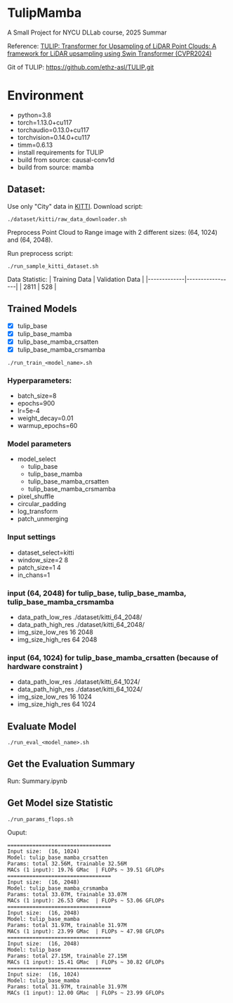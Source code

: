 # TulipMamba
A Small Project for NYCU DLLab course, 2025 Summar

Reference: [TULIP: Transformer for Upsampling of LiDAR Point Clouds: A framework for LiDAR upsampling using Swin Transformer \(CVPR2024\)](https://arxiv.org/abs/2312.06733)

Git of TULIP: https://github.com/ethz-asl/TULIP.git

# Environment
- python=3.8
- torch=1.13.0+cu117
- torchaudio=0.13.0+cu117
- torchvision=0.14.0+cu117
- timm=0.6.13
- install requirements for TULIP
- build from source: causal-conv1d
- build from source: mamba

## Dataset:
Use only "City" data in [KITTI](https://www.cvlibs.net/datasets/kitti/raw_data.php?type=city). Download script:
```bash=
./dataset/kitti/raw_data_downloader.sh
```
Preprocess Point Cloud to Range image with 2 different sizes: (64, 1024) and (64, 2048). 

Run preprocess script:
```bash=
./run_sample_kitti_dataset.sh
```

Data Statistic:
| Training Data | Validation Data |
|-------------|-----------------|
|    2811     |   528           |

## Trained Models

- [x] tulip_base
- [x] tulip_base_mamba
- [x] tulip_base_mamba_crsatten
- [x] tulip_base_mamba_crsmamba

```bash=
./run_train_<model_name>.sh
```

### Hyperparameters:
- batch_size=8
- epochs=900
- lr=5e-4
- weight_decay=0.01
- warmup_epochs=60
### Model parameters
- model_select
    - tulip_base
    - tulip_base_mamba
    - tulip_base_mamba_crsatten
    - tulip_base_mamba_crsmamba
- pixel_shuffle 
- circular_padding 
- log_transform 
- patch_unmerging 
### Input settings
- dataset_select=kitti
- window_size=2 8
- patch_size=1 4
- in_chans=1
### input (64, 2048) for tulip_base, tulip_base_mamba, tulip_base_mamba_crsmamba
- data_path_low_res ./dataset/kitti_64_2048/
- data_path_high_res ./dataset/kitti_64_2048/
- img_size_low_res 16 2048
- img_size_high_res 64 2048

### input (64, 1024) for tulip_base_mamba_crsatten (because of hardware constraint )
- data_path_low_res ./dataset/kitti_64_1024/
- data_path_high_res ./dataset/kitti_64_1024/
- img_size_low_res 16 1024
- img_size_high_res 64 1024

## Evaluate Model
```bash=
./run_eval_<model_name>.sh
```

## Get the Evaluation Summary
Run: Summary.ipynb

## Get Model size Statistic
```bash=
./run_params_flops.sh
```
Ouput:
```
=================================
Input size:  (16, 1024)
Model: tulip_base_mamba_crsatten
Params: total 32.56M, trainable 32.56M
MACs (1 input): 19.76 GMac  | FLOPs ~ 39.51 GFLOPs
=================================
Input size:  (16, 2048)
Model: tulip_base_mamba_crsmamba
Params: total 33.07M, trainable 33.07M
MACs (1 input): 26.53 GMac  | FLOPs ~ 53.06 GFLOPs
=================================
Input size:  (16, 2048)
Model: tulip_base_mamba
Params: total 31.97M, trainable 31.97M
MACs (1 input): 23.99 GMac  | FLOPs ~ 47.98 GFLOPs
=================================
Input size:  (16, 2048)
Model: tulip_base
Params: total 27.15M, trainable 27.15M
MACs (1 input): 15.41 GMac  | FLOPs ~ 30.82 GFLOPs
=================================
Input size:  (16, 1024)
Model: tulip_base_mamba
Params: total 31.97M, trainable 31.97M
MACs (1 input): 12.00 GMac  | FLOPs ~ 23.99 GFLOPs
```
